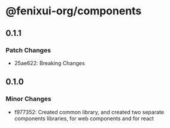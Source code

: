 # @fenixui-org/components

## 0.1.1

### Patch Changes

- 25ae622: Breaking Changes

## 0.1.0

### Minor Changes

- f977352: Created common library, and created two separate components libraries, for web components and for react
